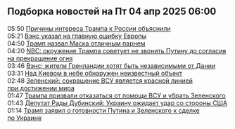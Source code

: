 <h2>Подборка новостей на Пт 04 апр 2025 06:00</h2><!--2025-04-04 05:50:38-->
<div class="rssn table">
  <span class="smaller gray hspace">05:50</span> <a class="nodecor" href="https://news.rambler.ru/world/54457265-prichiny-interesa-trampa-k-rossii-obyasnili/">Причины интереса Трампа к России объяснили</a>
</div>
<div class="rssn table">
  <span class="smaller gray hspace">05:21</span> <a class="nodecor" href="https://news.rambler.ru/world/54457054-vens-ukazal-na-glavnuyu-oshibku-evropy/">Вэнс указал на главную ошибку Европы</a>
</div>
<div class="rssn table">
  <span class="smaller gray hspace">04:50</span> <a class="nodecor" href="https://news.rambler.ru/world/54454329-tramp-nazval-maska-otlichnym-parnem/">Трамп назвал Маска отличным парнем</a>
</div>
<div class="rssn table">
  <span class="smaller gray hspace">04:20</span> <a class="nodecor" href="https://news.rambler.ru/world/54457022-nbc-okruzhenie-trampa-sovetuet-ne-zvonit-putinu-do-soglasiya-na-prekraschenie-ognya/">NBC: окружение Трампа советует не звонить Путину до согласия на прекращение огня</a>
</div>
<div class="rssn table">
  <span class="smaller gray hspace">03:46</span> <a class="nodecor" href="https://news.rambler.ru/world/54457062-vens-zhiteli-grenlandii-hotyat-byt-nezavisimymi-ot-danii/">Вэнс: жители Гренландии хотят быть независимыми от Дании</a>
</div>
<div class="rssn table">
  <span class="smaller gray hspace">03:31</span> <a class="nodecor" href="https://news.rambler.ru/world/54454980-nad-kievom-v-nebe-obnaruzhen-neizvestnyy-obekt/">Над Киевом в небе обнаружен неизвестный объект</a>
</div>
<div class="rssn table">
  <span class="smaller gray hspace">02:48</span> <a class="nodecor" href="https://news.rambler.ru/world/54455025-zelenskiy-sokraschenie-vsu-yavlyaetsya-krasnoy-liniey-pri-dostizhenii-mira/">Зеленский: сокращение ВСУ является красной линией при достижении мира</a>
</div>
<div class="rssn table">
  <span class="smaller gray hspace">01:47</span> <a class="nodecor" href="https://news.rambler.ru/world/54456980-trampa-prizvali-otkazatsya-ot-pomoschi-vsu-i-ubrat-zelenskogo/">Трампа призвали отказаться от помощи ВСУ и убрать Зеленского</a>
</div>
<div class="rssn table">
  <span class="smaller gray hspace">01:43</span> <a class="nodecor" href="https://news.rambler.ru/world/54456987-deputat-rady-dubinskiy-ukrainu-ozhidaet-udar-so-storony-ssha/">Депутат Рады Дубинский: Украину ожидает удар со стороны США</a>
</div>
<div class="rssn table">
  <span class="smaller gray hspace">01:14</span> <a class="nodecor" href="https://news.rambler.ru/world/54455123-tramp-zayavil-o-gotovnosti-putina-i-zelenskogo-k-sdelke-po-ukraine/">️Трамп заявил о готовности Путина и Зеленского к сделке по Украине</a>
</div>